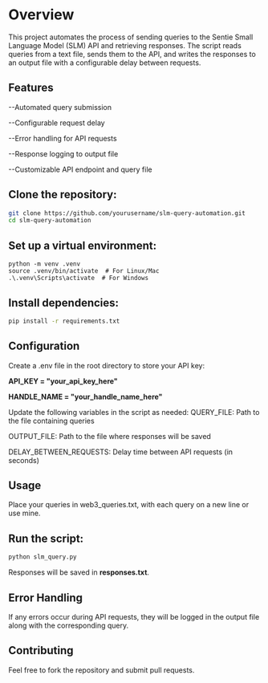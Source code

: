 # Overview

This project automates the process of sending queries to the Sentie Small Language Model (SLM) API and retrieving responses. The script reads queries from a text file, sends them to the API, and writes the responses to an output file with a configurable delay between requests.

## Features

--Automated query submission

--Configurable request delay

--Error handling for API requests

--Response logging to output file

--Customizable API endpoint and query file


## Clone the repository:

```bash
git clone https://github.com/yourusername/slm-query-automation.git
cd slm-query-automation
```

## Set up a virtual environment:

```
python -m venv .venv
source .venv/bin/activate  # For Linux/Mac
.\.venv\Scripts\activate  # For Windows
```

## Install dependencies:
``` bash
pip install -r requirements.txt
```

## Configuration

Create a .env file in the root directory to store your API key:

**API_KEY = "your_api_key_here"**

**HANDLE_NAME = "your_handle_name_here"**

Update the following variables in the script as needed:
  QUERY_FILE: Path to the file containing queries
  
  OUTPUT_FILE: Path to the file where responses will be saved
  
  DELAY_BETWEEN_REQUESTS: Delay time between API requests (in seconds)
  
## Usage

Place your queries in web3_queries.txt, with each query on a new line or use mine.

## Run the script:
```bash
python slm_query.py
```

Responses will be saved in **responses.txt**.

## Error Handling

If any errors occur during API requests, they will be logged in the output file along with the corresponding query.

## Contributing

Feel free to fork the repository and submit pull requests.
